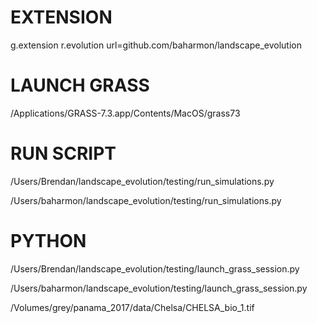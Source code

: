 # EXTENSION
g.extension r.evolution url=github.com/baharmon/landscape_evolution

# LAUNCH GRASS
/Applications/GRASS-7.3.app/Contents/MacOS/grass73

# RUN SCRIPT
/Users/Brendan/landscape_evolution/testing/run_simulations.py

/Users/baharmon/landscape_evolution/testing/run_simulations.py

# PYTHON
/Users/Brendan/landscape_evolution/testing/launch_grass_session.py

/Users/baharmon/landscape_evolution/testing/launch_grass_session.py

/Volumes/grey/panama_2017/data/Chelsa/CHELSA_bio_1.tif
